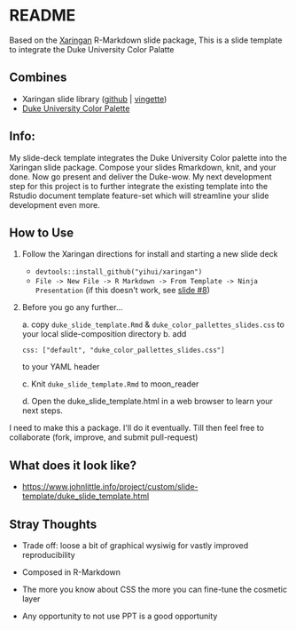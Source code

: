 # README

Based on the [Xaringan](https://slides.yihui.name/xaringan/#1) R-Markdown slide package, This is a slide template to integrate the Duke University Color Palatte

## Combines

* Xaringan slide library ([github](https://github.com/yihui/xaringan) | [vingette](https://github.com/yihui/xaringan))
* [Duke University Color Palette](https://styleguide.duke.edu/color-palette/)

## Info:

My slide-deck template integrates the Duke University Color palette into the Xaringan slide package. Compose your slides Rmarkdown, knit, and your done. Now go present and deliver the Duke-wow. My next development step for this project is to further integrate the existing template into the Rstudio document template feature-set which will streamline your slide development even more.

## How to Use

1. Follow the Xaringan directions for install and starting a new slide deck

    - `devtools::install_github("yihui/xaringan")`
    - `File -> New File -> R Markdown -> From Template -> Ninja Presentation` (if this doesn't work, see [slide #8](https://slides.yihui.name/xaringan/#8))
    
2. Before you go any further...

    a. copy `duke_slide_template.Rmd` & `duke_color_pallettes_slides.css` to your local slide-composition directory
    b. add 
    
    `css: ["default", "duke_color_pallettes_slides.css"]`
    
    to your YAML header
    
    c. Knit `duke_slide_template.Rmd` to moon_reader
    
    d. Open the duke_slide_template.html in a web browser to learn your next steps.
    
    
I need to make this a package.  I'll do it eventually.  Till then feel free to collaborate (fork, improve, and submit pull-request) 
   
   
## What does it look like?

- https://www.johnlittle.info/project/custom/slide-template/duke_slide_template.html

## Stray Thoughts

- Trade off: loose a bit of graphical wysiwig for vastly improved reproducibility

- Composed in R-Markdown

- The more you know about CSS the more you can fine-tune the cosmetic layer

- Any opportunity to not use PPT is a good opportunity



